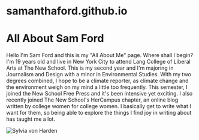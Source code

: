 # samanthaford.github.io


<html>
  <head>
    <meta charset="uft-8">
    <h1>All About Sam Ford</h1>
  </head>
  <body>
    <p>Hello I'm Sam Ford and this is my "All About Me" page. Where shall I begin? I'm 19 years old and live in New York City to attend Lang College of Liberal Arts at The New School. This is my second year and I'm majoring in Journalism and Design with a minor in Environmental Studies. With my two degrees combined, I hope to be a climate reporter, as climate change and the environment weigh on my mind a little too frequently. This semester, I joined the New School Free Press and it's been intensive yet exciting. I also recently joined The New School's HerCampus chapter, an online blog written by college women for college women. I basically get to write what I want for them, so being able to explore the things I find joy in writing about has taught me a lot.</p>
  </body>
</html>
<img src="portrait-of-journalist-sylvia-von-harden-otto-dix.jpg" alt="Sylvia von Harden">
